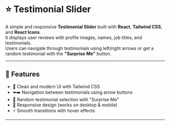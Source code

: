 # ⭐ Testimonial Slider

A simple and responsive **Testimonial Slider** built with **React**, **Tailwind CSS**, and **React Icons**.  
It displays user reviews with profile images, names, job titles, and testimonials.  
Users can navigate through testimonials using left/right arrows or get a random testimonial with the **"Surprise Me"** button.

---

## 🚀 Features
- 🎨 Clean and modern UI with Tailwind CSS  
- ⬅️➡️ Navigation between testimonials using arrow buttons  
- 🎲 Random testimonial selection with "Surprise Me"  
- 📱 Responsive design (works on desktop & mobile)  
- ⚡ Smooth transitions with hover effects  

---

